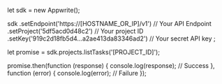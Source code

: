 let sdk = new Appwrite();

sdk
    .setEndpoint('https://[HOSTNAME_OR_IP]/v1') // Your API Endpoint
    .setProject('5df5acd0d48c2') // Your project ID
    .setKey('919c2d18fb5d4...a2ae413da83346ad2') // Your secret API key
;

let promise = sdk.projects.listTasks('[PROJECT_ID]');

promise.then(function (response) {
    console.log(response); // Success
}, function (error) {
    console.log(error); // Failure
});